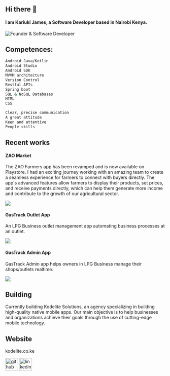 ## Hi there 👋
#### I am Kariuki James, a Software Developer based in Nairobi Kenya.
![Founder & Software Developer]([https://media.licdn.com/dms/image/D4D16AQHPbK0Jw-wa3A/profile-displaybackgroundimage-shrink_200_800/0/1679387520540?e=2147483647&v=beta&t=LUazyrGZBmo-UzgaFtKcz2-LLBD5WJR5ye4cFabeKvc])

## Competences:
```bash
Android Java/Kotlin
Android Studio
Android SDK
MVVM architecture
Version Control
Restful APIs
Spring boot
SQL & NoSQL Databases
HTML
CSS

Clear, precise communication
A great attitude
Keen and attentive
People skills
```

## Recent works
#### ZAO Market

The ZAO Farmers app has been revamped and is now available on Playstore. I had an exciting journey working with an amazing team to create a seamless experience for farmers to connect with buyers directly. The app's advanced features allow farmers to display their products, set prices, and receive payments directly, which can help them generate more income and contribute to the growth of our agricultural sector.

<img src='https://media.licdn.com/dms/image/C4D22AQH_CF2ZB_sQTg/feedshare-shrink_800/0/1678809807061?e=1684972800&v=beta&t=CvByPiKgCthppRyc2HFNWIxnQDcbLBBMsmKbXSWryX4'>

#### GasTrack Outlet App

An LPG Business outlet management app automating business processes at an outlet.

<img src='https://media.licdn.com/dms/image/C4D22AQE3ybXwaKzIxw/feedshare-shrink_800/0/1676474468727?e=1684972800&v=beta&t=vh2415lza6_3U30-MmimEWMUoaC5raD5JSUZ3NgAKW8'>

#### GasTrack Admin App

GasTrack Admin app helps owners in LPG Business manage their shops/outlets realtime.

<img src='https://media.licdn.com/dms/image/C4D22AQFNkpAb3XxMlA/feedshare-shrink_800/0/1676447484182?e=1684972800&v=beta&t=vcFNaYNs63ruF3KSSypegRfRMkCxcJB57tC8go_B-XU'>

## Building
Currently building Kodelite Solutions, an agency specializing in building high-quality native mobile apps.
Our main objective is to help businesses and organizations achieve their goals through the use of cutting-edge mobile technology.

## Website
kodelite.co.ke 


[<img src='https://cdn.jsdelivr.net/npm/simple-icons@3.0.1/icons/github.svg' alt='github' height='40'>](https://github.com/k-wjames)  [<img src='https://cdn.jsdelivr.net/npm/simple-icons@3.0.1/icons/linkedin.svg' alt='linkedin' height='40'>](https://linkedin.com/in/kariuki-james/)  
 








